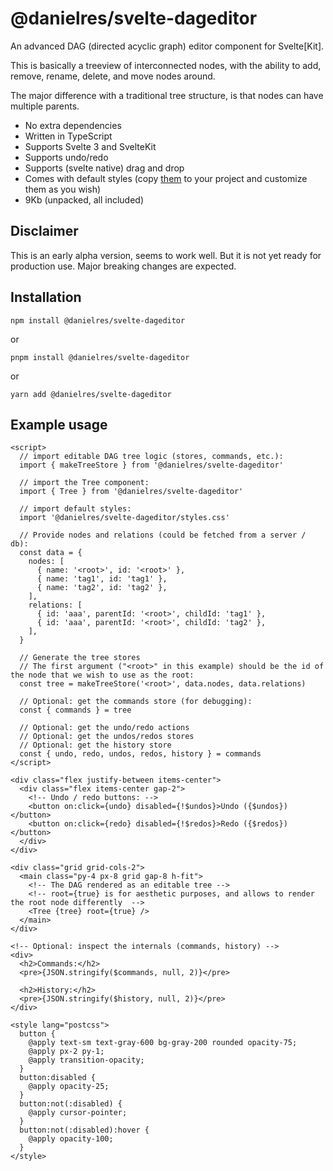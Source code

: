 # @danielres/svelte-dageditor

An advanced DAG (directed acyclic graph) editor component for Svelte[Kit].

This is basically a treeview of interconnected nodes, with the ability to add, remove, rename, delete, and move nodes around.

The major difference with a traditional tree structure, is that nodes can have multiple parents.

- No extra dependencies
- Written in TypeScript
- Supports Svelte 3 and SvelteKit
- Supports undo/redo
- Supports (svelte native) drag and drop
- Comes with default styles (copy [them](https://github.com/danielres/svelte-dageditor/blob/main/src/lib/components/tree.postcss) to your project and customize them as you wish)
- 9Kb (unpacked, all included)

## Disclaimer

This is an early alpha version, seems to work well. But it is not yet ready for production use.
Major breaking changes are expected.

## Installation

`npm install @danielres/svelte-dageditor`

or

`pnpm install @danielres/svelte-dageditor`

or

`yarn add @danielres/svelte-dageditor`

## Example usage

```svelte
<script>
  // import editable DAG tree logic (stores, commands, etc.):
  import { makeTreeStore } from '@danielres/svelte-dageditor'

  // import the Tree component:
  import { Tree } from '@danielres/svelte-dageditor'

  // import default styles:
  import '@danielres/svelte-dageditor/styles.css'

  // Provide nodes and relations (could be fetched from a server / db):
  const data = {
    nodes: [
      { name: '<root>', id: '<root>' },
      { name: 'tag1', id: 'tag1' },
      { name: 'tag2', id: 'tag2' },
    ],
    relations: [
      { id: 'aaa', parentId: '<root>', childId: 'tag1' },
      { id: 'aaa', parentId: '<root>', childId: 'tag2' },
    ],
  }

  // Generate the tree stores
  // The first argument ("<root>" in this example) should be the id of the node that we wish to use as the root:
  const tree = makeTreeStore('<root>', data.nodes, data.relations)

  // Optional: get the commands store (for debugging):
  const { commands } = tree

  // Optional: get the undo/redo actions
  // Optional: get the undos/redos stores
  // Optional: get the history store
  const { undo, redo, undos, redos, history } = commands
</script>

<div class="flex justify-between items-center">
  <div class="flex items-center gap-2">
    <!-- Undo / redo buttons: -->
    <button on:click={undo} disabled={!$undos}>Undo ({$undos})</button>
    <button on:click={redo} disabled={!$redos}>Redo ({$redos})</button>
  </div>
</div>

<div class="grid grid-cols-2">
  <main class="py-4 px-8 grid gap-8 h-fit">
    <!-- The DAG rendered as an editable tree -->
    <!-- root={true} is for aesthetic purposes, and allows to render the root node differently  -->
    <Tree {tree} root={true} />
  </main>
</div>

<!-- Optional: inspect the internals (commands, history) -->
<div>
  <h2>Commands:</h2>
  <pre>{JSON.stringify($commands, null, 2)}</pre>

  <h2>History:</h2>
  <pre>{JSON.stringify($history, null, 2)}</pre>
</div>

<style lang="postcss">
  button {
    @apply text-sm text-gray-600 bg-gray-200 rounded opacity-75;
    @apply px-2 py-1;
    @apply transition-opacity;
  }
  button:disabled {
    @apply opacity-25;
  }
  button:not(:disabled) {
    @apply cursor-pointer;
  }
  button:not(:disabled):hover {
    @apply opacity-100;
  }
</style>
```
